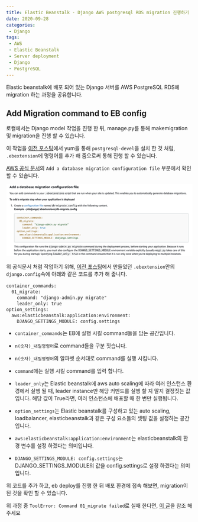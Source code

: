 ```yaml
---
title: Elastic Beanstalk - Django AWS postgresql RDS migration 진행하기
date: 2020-09-28
categories:
 - Django
tags:
 - AWS
 - Elastic Beanstalk
 - Server deployment
 - Django
 - PostgreSQL
---
```


Elastic beanstalk에 배포 되어 있는 Django 서버를 AWS PostgreSQL RDS에 migration 하는 과정을 공유합니다.

<!-- more -->

## Add Migration command to EB config

로컬에서는 Django model 작업을 진행 한 뒤, manage.py를 통해 makemigration 및 migration을 진행 할 수 있습니다. 

이 작업을 [이전 포스팅](https://kangraemin.github.io/aws/2020/09/27/elasticbeanstalk-postgrsql/)에서 yum을 통해 `postgresql-devel`을 설치 한 것 처럼, `.ebextension`에 명령어를 추가 해 줌으로써 통해 진행 할 수 있습니다. 

[AWS 공식 문서](https://docs.aws.amazon.com/elasticbeanstalk/latest/dg/create-deploy-python-django.html)의 `Add a database migration configuration file` 부분에서 확인 할 수 있습니다. 

![pic1.png](/assets/images/posts/2020-09-28-elasticbeanstalk-migration/pic1.png)

위 공식문서 처럼 작업하기 위해, [이전 포스팅](https://kangraemin.github.io/aws/2020/09/23/elasticbeanstalk/)에서 만들었던 `.ebextension`안의 `django.config`속에 아래와 같은 코드를 추가 해 줍니다.

```
container_commands:
  01_migrate:
    command: "django-admin.py migrate"
    leader_only: true
option_settings:
  aws:elasticbeanstalk:application:environment:
    DJANGO_SETTINGS_MODULE: config.settings
```

- `container_commands`는 EB에 실행 시킬 command들을 담는 공간입니다. 

- `n(숫자)_내릴명령어`로 command들을 구분 짓습니다. 

- `n(숫자)_내릴명령어`의 알파벳 순서대로 command를 실행 시킵니다. 

- `command`에는 실행 시킬 command를 입력 합니다.

- `leader_only`는 Elastic beanstalk에 aws auto scaling에 따라 여러 인스턴스 환경에서 실행 될 때, leader instance만 해당 커멘드를 실행 할 지 말지 결정짓는 값입니다. 해당 값이 True라면, 여러 인스턴스에 배포할 때 한 번만 실행됩니다.

- `option_settings`는 Elastic beanstalk를 구성하고 있는 auto scaling, loadbalancer, elasticbeanstalk과 같은 구성 요소들의 셋팅 값을 설정하는 공간입니다. 

- `aws:elasticbeanstalk:application:environment`는 elasticbeanstalk의 환경 변수를 설정 하겠다는 의미입니다. 

- `DJANGO_SETTINGS_MODULE: config.settings`는 DJANGO_SETTINGS_MODULE의 값을 config.settings로 설정 하겠다는 의미입니다. 

위 코드를 추가 하고, eb deploy를 진행 한 뒤 배포 환경에 접속 해보면, migration이 된 것을 확인 할 수 있습니다. 

위 과정 중 `ToolError: Command 01_migrate failed`로 실패 한다면, [이 글](https://kangraemin.github.io/aws/2020/09/28/elasticbeanstalk-migration-error/)을 참조 해 주세요